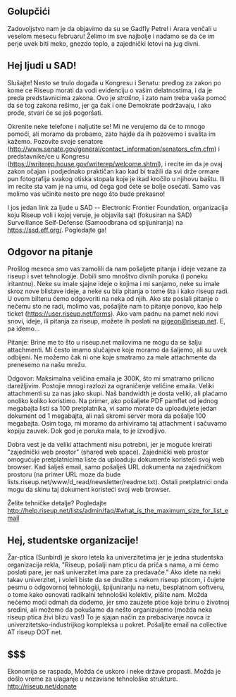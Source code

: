 ## Golupčići

Zadovoljstvo nam je da objavimo da su se Gadfly Petrel i Arara venčali u
veselom mesecu februaru! Želimo im sve najbolje i nadamo se da će im
perje uvek biti meko, gnezdo toplo, a zajednički letovi na jug divni.


## Hej ljudi u SAD!

Slušajte! Nesto se trulo događa u Kongresu i Senatu: predlog za zakon po
kome ce Riseup morati da vodi evidenciju o vašim delatnostima, i da je
preda  predstavnicima zakona. Ovo je *strašno*, i zato nam treba vaša
pomoć da se tog zakona rešimo, jer ga čak i one Demokrate podržavaju, i
ako prođe, stvari će se još pogoršati.

Okrenite neke telefone i naljutite se! Mi ne verujemo da će to mnogo
pomoći, ali moramo da probamo, zato hajde da ih pozovemo i svašta im
kažemo. Pozovite svoje senatore
(http://www.senate.gov/general/contact_information/senators_cfm.cfm) i
predstavnike/ce u Kongresu
(https://writerep.house.gov/writerep/welcome.shtml), i recite im da je
ovaj zakon očajan i podjednako praktičan kao kad bi tražili da svi drže
ormare pun fotografija svakog otiska stopala koje je ikad kročilo u
njihovu baštu. Ili im recite sta vam je na umu, od čega god ćete se
bolje osećati. Samo vas molimo vas učinite nesto pre nego što bude prekasno!

I jos jedan link za ljude u SAD --   Electronic Frontier Foundation,
organizacija koju Riseup voli i kojoj veruje, je objavila sajt
(fokusiran na SAD) Surveillance Self-Defense (Samoodbrana od
spijuniranja) na https://ssd.eff.org/. Pogledajte ga!


## Odgovor na pitanje

Prošlog meseca smo vas zamolili da nam pošaljete pitanja i ideje vezane
za riseup i svet tehnologije. Dobili smo mnoštvo divnih poruka (i poneku
iritantnu). Neke su imale sjajne ideje o kojima i mi sanjamo, neke su
imale skroz nove blistave ideje, a neke su bila pitanja o tome šta i
kako riseup radi. U ovom biltenu ćemo odgovoriti na neka od njih. Ako
ste poslali pitanje o nečemu sto ne radi, molimo vas, pošaljite nam to
pitanje ponovo, kao help ticket (https://user.riseup.net/forms). Ako vam
padnu na pamet neki novi snovi, ideje, ili pitanja za riseup, možete ih
poslati na pigeon@riseup.net. E, pa idemo...


Pitanje: Brine me to što u riseup.net mailovima ne mogu da se šalju
attachmenti. Mi često imamo slučajeve koje moramo da šaljemo, ali su
uvek odbijeni. Ne možemo čak ni one koje smatramo za male attachmente da
prenesemo na našu mrežu.

Odgovor: Maksimalna veličina emaila je 300K, što mi smatramo prilicno
darežljivim. Postojie mnogi razlozi za ograničenje veličine emaila.
Veliki attachmenti su za nas jako skupi. Naš bandwidth je dosta veliki,
ali plaćamo onoliko koliko koristimo. Na primer, ako pošaljete PDF
pamflet od jednog megabajta listi sa 100 pretplatnika, vi samo morate da
uploadujete jedan dokument od 1 megabajta, ali naš skromi server mora da
pošalje 100 megabajta. Osim toga, mi moramo da arhiviramo taj attachment
i sačuvamo kopiju zauvek. Dok god je poruka mala, to je izvodljivo.

Dobra vest je da veliki attachmenti nisu potrebni, jer je moguće
kreirati "zajednički web prostor" (shared web space).  Zajednički web
prostor omogućuje pretplatnicima liste da uploaduju dokumente koristeći
svoj web browser. Kad šalješ email, samo pošalješ URL dokumenta na
zajedničkom prostoru (na primer URL moze da bude
lists.riseup.net/www/d_read/newsletter/readme.txt). Ostali pretplatnici
onda mogu da skinu taj dokument koristeći svoj web browser.

Želite tehničke detalje?  Pogledajte
http://help.riseup.net/lists/admin/faq/#what_is_the_maximum_size_for_list_email


## Hej, studentske organizacije!

Žar-ptica (Sunbird) je skoro letela ka univerzitetima jer je jedna
studentska organizacija rekla, "Riseup, pošalji nam pticu da priča s
nama, a mi ćemo poslati pare, jer naš univerzitet ima pare za
predavače." Ako idete na neki takav univerzitet, i voleli biste da se
družite s nekom riseup pticom, i čujete pesmu o odgovornoj tehnologiji,
špijuniranju na netu, besplatnom softveru, o tome kako osnovati
radikalni tehnološki kolektiv, pišite nam. Možda nećemo moći odmah da
dođemo, jer smo zauzete ptice koje brinu o životnoj sredini, ali možemo
da pokušamo da nešto organizujemo (možda neka riseup ptica živi blizu
vas!) To je sjajan način za prebacivanje novca iz
univerzitetsko-industrijkog kompleksa u pokret. Pošaljite email na
collective AT riseup DOT net.


## $$$

Ekonomija se raspada, Možda će uskoro i neke države propasti. Možda je
došlo vreme za ulaganje u nezavisne tehnološke strukture.
http://riseup.net/donate
